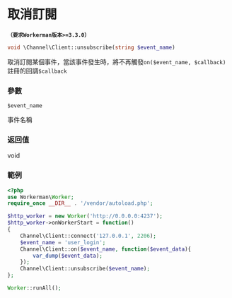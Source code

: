 # 取消訂閱

**```（要求Workerman版本>=3.3.0）```**

```php
void \Channel\Client::unsubscribe(string $event_name)
```

取消訂閱某個事件，當該事件發生時，將不再觸發```on($event_name, $callback)```註冊的回調```$callback```

### 參數
 ``` $event_name ```

事件名稱

### 返回值
void



### 範例
```php
<?php
use Workerman\Worker;
require_once __DIR__ . '/vendor/autoload.php';

$http_worker = new Worker('http://0.0.0.0:4237');
$http_worker->onWorkerStart = function()
{
    Channel\Client::connect('127.0.0.1', 2206);
    $event_name = 'user_login';
    Channel\Client::on($event_name, function($event_data){
        var_dump($event_data);
    });
    Channel\Client::unsubscribe($event_name);
};

Worker::runAll();
```
